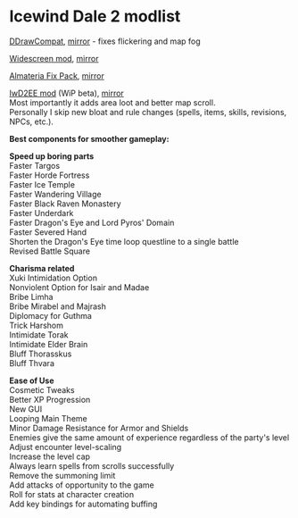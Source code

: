 # Icewind Dale 2 modlist

[DDrawCompat](https://github.com/narzoul/DDrawCompat), [mirror](https://github.com/the-overdriven/DDrawCompat) - fixes flickering and map fog

[Widescreen mod](https://github.com/Gibberlings3/widescreen), [mirror](https://github.com/the-overdriven/bg-iwd-widescreen-mod)
  
[Almateria Fix Pack](http://www.shsforums.net/files/file/1085-almaterias-iwd2-fixpack/), [mirror](https://drive.google.com/file/d/1ur621s03DYATc-Db2IA79K8VqY1yV8dX/view?usp=sharing)

[IwD2EE mod](https://discord.gg/4H9nNPH9) (WiP beta), [mirror](https://drive.google.com/file/d/1ODG-48K1Slirp710WVYET5RzRyWgi0yd/view?usp=sharing)  
Most importantly it adds area loot and better map scroll.  
Personally I skip new bloat and rule changes (spells, items, skills, revisions, NPCs, etc.).  
  
**Best components for smoother gameplay:**  

**Speed up boring parts**  
Faster Targos  
Faster Horde Fortress  
Faster Ice Temple  
Faster Wandering Village  
Faster Black Raven Monastery  
Faster Underdark  
Faster Dragon's Eye and Lord Pyros' Domain  
Faster Severed Hand  
Shorten the Dragon's Eye time loop questline to a single battle  
Revised Battle Square  
  
**Charisma related**  
Xuki Intimidation Option  
Nonviolent Option for Isair and Madae  
Bribe Limha  
Bribe Mirabel and Majrash  
Diplomacy for Guthma  
Trick Harshom  
Intimidate Torak  
Intimidate Elder Brain  
Bluff Thorasskus  
Bluff Thvara  
  
**Ease of Use**  
Cosmetic Tweaks  
Better XP Progression  
New GUI  
Looping Main Theme  
Minor Damage Resistance for Armor and Shields  
Enemies give the same amount of experience regardless of the party's level  
Adjust encounter level-scaling  
Increase the level cap  
Always learn spells from scrolls successfully  
Remove the summoning limit  
Add attacks of opportunity to the game  
Roll for stats at character creation  
Add key bindings for automating buffing  
